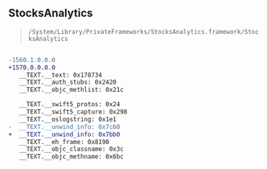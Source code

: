 ## StocksAnalytics

> `/System/Library/PrivateFrameworks/StocksAnalytics.framework/StocksAnalytics`

```diff

-1560.1.0.0.0
+1570.0.0.0.0
   __TEXT.__text: 0x178734
   __TEXT.__auth_stubs: 0x2420
   __TEXT.__objc_methlist: 0x21c

   __TEXT.__swift5_protos: 0x24
   __TEXT.__swift5_capture: 0x298
   __TEXT.__oslogstring: 0x1e1
-  __TEXT.__unwind_info: 0x7c60
+  __TEXT.__unwind_info: 0x7bb0
   __TEXT.__eh_frame: 0x8190
   __TEXT.__objc_classname: 0x3c
   __TEXT.__objc_methname: 0x6bc

```
